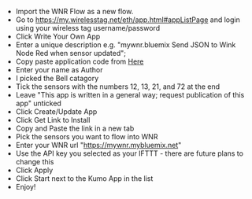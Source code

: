 * Import the WNR Flow as a new flow.
* Go to https://my.wirelesstag.net/eth/app.html#appListPage and login using your wireless tag username/password
* Click Write Your Own App
* Enter a unique description e.g. "mywnr.bluemix Send JSON to Wink Node Red when sensor updated";
* Copy paste application code from [Here](KumoApp)
* Enter your name as Author
* I picked the Bell catagory
* Tick the sensors with the numbers 12, 13, 21, and 72 at the end
* Leave "This app is written in a general way; request publication of this app" unticked
* Click Create/Update App
* Click Get Link to Install 
* Copy and Paste the link in a new tab
* Pick the sensors you want to flow into WNR
* Enter your WNR url "https://mywnr.mybluemix.net"
* Use the API key you selected as your IFTTT - there are future plans to change this
* Click Apply
* Click Start next to the Kumo App in the list
* Enjoy!
